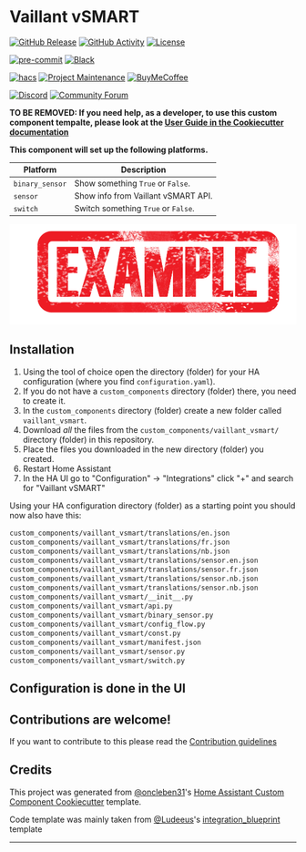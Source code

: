 # Vaillant vSMART

[![GitHub Release][releases-shield]][releases]
[![GitHub Activity][commits-shield]][commits]
[![License][license-shield]](LICENSE)

[![pre-commit][pre-commit-shield]][pre-commit]
[![Black][black-shield]][black]

[![hacs][hacsbadge]][hacs]
[![Project Maintenance][maintenance-shield]][user_profile]
[![BuyMeCoffee][buymecoffeebadge]][buymecoffee]

[![Discord][discord-shield]][discord]
[![Community Forum][forum-shield]][forum]

**TO BE REMOVED: If you need help, as a developer, to use this custom component tempalte,
please look at the [User Guide in the Cookiecutter documentation](https://cookiecutter-homeassistant-custom-component.readthedocs.io/en/stable/quickstart.html)**

**This component will set up the following platforms.**

| Platform        | Description                                                               |
| --------------- | ------------------------------------------------------------------------- |
| `binary_sensor` | Show something `True` or `False`.                                         |
| `sensor`        | Show info from Vaillant vSMART API. |
| `switch`        | Switch something `True` or `False`.                                       |

![example][exampleimg]

## Installation

1. Using the tool of choice open the directory (folder) for your HA configuration (where you find `configuration.yaml`).
2. If you do not have a `custom_components` directory (folder) there, you need to create it.
3. In the `custom_components` directory (folder) create a new folder called `vaillant_vsmart`.
4. Download _all_ the files from the `custom_components/vaillant_vsmart/` directory (folder) in this repository.
5. Place the files you downloaded in the new directory (folder) you created.
6. Restart Home Assistant
7. In the HA UI go to "Configuration" -> "Integrations" click "+" and search for "Vaillant vSMART"

Using your HA configuration directory (folder) as a starting point you should now also have this:

```text
custom_components/vaillant_vsmart/translations/en.json
custom_components/vaillant_vsmart/translations/fr.json
custom_components/vaillant_vsmart/translations/nb.json
custom_components/vaillant_vsmart/translations/sensor.en.json
custom_components/vaillant_vsmart/translations/sensor.fr.json
custom_components/vaillant_vsmart/translations/sensor.nb.json
custom_components/vaillant_vsmart/translations/sensor.nb.json
custom_components/vaillant_vsmart/__init__.py
custom_components/vaillant_vsmart/api.py
custom_components/vaillant_vsmart/binary_sensor.py
custom_components/vaillant_vsmart/config_flow.py
custom_components/vaillant_vsmart/const.py
custom_components/vaillant_vsmart/manifest.json
custom_components/vaillant_vsmart/sensor.py
custom_components/vaillant_vsmart/switch.py
```

## Configuration is done in the UI

<!---->

## Contributions are welcome!

If you want to contribute to this please read the [Contribution guidelines](CONTRIBUTING.md)

## Credits

This project was generated from [@oncleben31](https://github.com/oncleben31)'s [Home Assistant Custom Component Cookiecutter](https://github.com/oncleben31/cookiecutter-homeassistant-custom-component) template.

Code template was mainly taken from [@Ludeeus](https://github.com/ludeeus)'s [integration_blueprint][integration_blueprint] template

---

[integration_blueprint]: https://github.com/custom-components/integration_blueprint
[black]: https://github.com/psf/black
[black-shield]: https://img.shields.io/badge/code%20style-black-000000.svg?style=for-the-badge
[buymecoffee]: https://www.buymeacoffee.com/MislavMandaric
[buymecoffeebadge]: https://img.shields.io/badge/buy%20me%20a%20coffee-donate-yellow.svg?style=for-the-badge
[commits-shield]: https://img.shields.io/github/commit-activity/y/MislavMandaric/home-assistant-vaillant-vsmart.svg?style=for-the-badge
[commits]: https://github.com/MislavMandaric/home-assistant-vaillant-vsmart/commits/main
[hacs]: https://hacs.xyz
[hacsbadge]: https://img.shields.io/badge/HACS-Custom-orange.svg?style=for-the-badge
[discord]: https://discord.gg/Qa5fW2R
[discord-shield]: https://img.shields.io/discord/330944238910963714.svg?style=for-the-badge
[exampleimg]: example.png
[forum-shield]: https://img.shields.io/badge/community-forum-brightgreen.svg?style=for-the-badge
[forum]: https://community.home-assistant.io/
[license-shield]: https://img.shields.io/github/license/MislavMandaric/home-assistant-vaillant-vsmart.svg?style=for-the-badge
[maintenance-shield]: https://img.shields.io/badge/maintainer-%40MislavMandaric-blue.svg?style=for-the-badge
[pre-commit]: https://github.com/pre-commit/pre-commit
[pre-commit-shield]: https://img.shields.io/badge/pre--commit-enabled-brightgreen?style=for-the-badge
[releases-shield]: https://img.shields.io/github/release/MislavMandaric/home-assistant-vaillant-vsmart.svg?style=for-the-badge
[releases]: https://github.com/MislavMandaric/home-assistant-vaillant-vsmart/releases
[user_profile]: https://github.com/MislavMandaric
